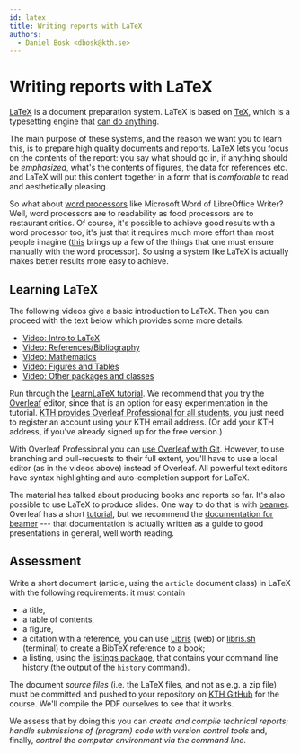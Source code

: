 ```yaml
---
id: latex
title: Writing reports with LaTeX
authors:
  - Daniel Bosk <dbosk@kth.se>
---
```


# Writing reports with LaTeX

[LaTeX][latex] is a document preparation system. LaTeX is based on [TeX][tex], 
which is a typesetting engine that [can do anything][tex-showcase].

[latex]: https://en.wikipedia.org/wiki/LaTeX
[tex]: https://en.wikipedia.org/wiki/TeX
[tex-showcase]: https://www.tug.org/texshowcase/

The main purpose of these systems, and the reason we want you to learn this, is 
to prepare high quality documents and reports. LaTeX lets you focus on the 
contents of the report: you say what should go in, if anything should be 
*emphasized*, what's the contents of figures, the data for references etc. and 
LaTeX will put this content together in a form that is *comforable* to read and 
aesthetically pleasing.

So what about [word processors][word-processor] like Microsoft Word of 
LibreOffice Writer? Well, word processors are to readability as food processors 
are to restaurant critics. Of course, it's possible to achieve good results 
with a word processor too, it's just that it requires much more effort than 
most people imagine ([this][memdesign] brings up a few of the things that one 
must ensure manually with the word processor). So using a system like LaTeX is 
actually makes better results more easy to achieve.

[word-processor]: https://en.wikipedia.org/wiki/Word_processor
[memdesign]: http://tug.ctan.org/info/memdesign/memdesign.pdf


## Learning LaTeX

The following videos give a basic introduction to LaTeX. Then you can proceed 
with the text below which provides some more details.

 - [Video: Intro to LaTeX][introvid]
 - [Video: References/Bibliography][bibvid]
 - [Video: Mathematics][mathvid]
 - [Video: Figures and Tables][figvid]
 - [Video: Other packages and classes][othervid]

[intropic]: https://img.youtube.com/vi/7rWdpflo3UE/default.jpg
[introvid]: https://eu.feedbackfruits.com/courses/activity-course/c5ee7be4-e53f-4ebc-ae43-84c46b97860e

[bibpic]: https://img.youtube.com/vi/L5zsBee7FxA/default.jpg
[bibvid]: https://eu.feedbackfruits.com/courses/activity-course/2b012cee-db36-4a81-8fbd-d39a48491aec

[mathpic]: https://img.youtube.com/vi/yguF69QPb84/default.jpg
[mathvid]: https://eu.feedbackfruits.com/courses/activity-course/40c16b4f-4c2b-453f-b318-3cb628fc647f

[figpic]: https://img.youtube.com/vi/aUlahJTEG7I/default.jpg
[figvid]: https://eu.feedbackfruits.com/courses/activity-course/920200f2-157e-4a53-ac4c-2d8d30a5012e

[otherpic]: https://img.youtube.com/vi/QiE_0NFc1wg/default.jpg
[othervid]: https://eu.feedbackfruits.com/courses/activity-course/860d65cb-d17d-4dca-b970-5f4b7cfbf711

Run through the [LearnLaTeX tutorial][learnlatex]. We recommend that you try 
the [Overleaf][overleaf] editor, since that is an option for easy 
experimentation in the tutorial. [KTH provides Overleaf Professional for all 
students][overleaf-kth], you just need to register an account using your KTH 
email address. (Or add your KTH address, if you've already signed up for the 
free version.)

[learnlatex]: https://learnlatex.org
[overleaf]: https://overleaf.com
[overleaf-kth]: https://www.overleaf.com/edu/kth

With Overleaf Professional you can [use Overleaf with Git][overleaf-git]. 
However, to use branching and pull-requests to their full extent, you'll have 
to use a local editor (as in the videos above) instead of Overleaf. All 
powerful text editors have syntax highlighting and auto-completion support for 
LaTeX.

[overleaf-git]: https://www.overleaf.com/learn/how-to/How_do_I_connect_an_Overleaf_project_with_a_repo_on_GitHub,_GitLab_or_BitBucket%3F

The material has talked about producing books and reports so far. It's also 
possible to use LaTeX to produce slides. One way to do that is with 
[beamer][beamer]. Overleaf has a short [tutorial][overleaf-beamer], but we 
recommend the [documentation for beamer][beamerguide] --- that documentation is 
actually written as a guide to good presentations in general, well worth 
reading.

[beamer]: https://ctan.org/pkg/beamer
[overleaf-beamer]: https://www.overleaf.com/learn/latex/beamer
[beamerguide]: http://mirrors.ctan.org/macros/latex/contrib/beamer/doc/beameruserguide.pdf


## Assessment

Write a short document (article, using the `article` document class) in LaTeX 
with the following requirements: it must contain

  - a title,
  - a table of contents,
  - a figure,
  - a citation with a reference, you can use [Libris][libris] (web) or 
    [libris.sh][libris.sh] (terminal) to create a BibTeX reference to a book;
  - a listing, using the [listings package][listings], that contains your 
    command line history (the output of the `history` command).

[libris]: https://libris.kb.se
[libris.sh]: https://github.com/dbosk/libris.sh
[listings]: https://ctan.org/pkg/listings

The document *source files* (i.e. the LaTeX files, and not as e.g. a zip file) 
must be committed and pushed to your repository on [KTH GitHub][github-kth] for 
the course. We'll compile the PDF ourselves to see that it works.

[github-kth]: https://gits-15.sys.kth.se/datintro21

We assess that by doing this you can *create and compile technical reports*; 
*handle submissions of (program) code with version control tools* and, finally, 
*control the computer environment via the command line*.

